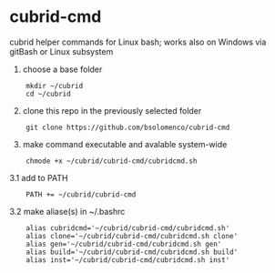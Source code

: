 # cubrid-cmd
cubrid helper commands for Linux bash; works also on Windows via gitBash or Linux subsystem

1. choose a base folder
```
    mkdir ~/cubrid
    cd ~/cubrid
```
2. clone this repo in the previously selected folder
```
    git clone https://github.com/bsolomenco/cubrid-cmd
```
3. make command executable and avalable system-wide
```
    chmode +x ~/cubrid/cubrid-cmd/cubridcmd.sh
```
  3.1 add to PATH
```
    PATH += ~/cubrid/cubrid-cmd
```
  3.2 make aliase(s) in ~/.bashrc
```
    alias cubridcmd='~/cubrid/cubrid-cmd/cubridcmd.sh'
    alias clone='~/cubrid/cubrid-cmd/cubridcmd.sh clone'
    alias gen='~/cubrid/cubrid-cmd/cubridcmd.sh gen'
    alias build='~/cubrid/cubrid-cmd/cubridcmd.sh build'
    alias inst='~/cubrid/cubrid-cmd/cubridcmd.sh inst'
```
